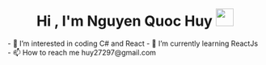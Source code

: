 <h1 align="center">Hi , I'm Nguyen Quoc Huy <img src="https://media.giphy.com/media/hvRJCLFzcasrR4ia7z/giphy.gif" width="35"></h1>
- 👀 I’m interested in coding C# and React
- 🌱 I’m currently learning ReactJs
- 📫 How to reach me huy27297@gmail.com

<!---
huy27/huy27 is a ✨ special ✨ repository because its `README.md` (this file) appears on your GitHub profile.
You can click the Preview link to take a look at your changes.
--->
